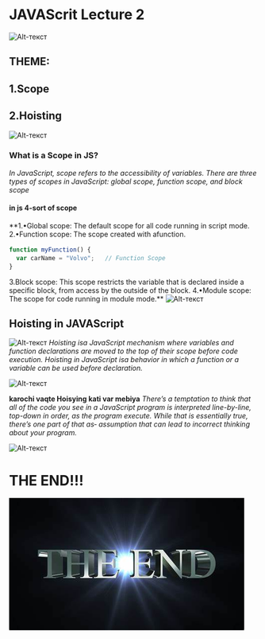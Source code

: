 # JAVAScrit Lecture 2
![Alt-текст](https://itproger.com/img/news/1540394188.jpg)
## THEME:
## 1.Scope
## 2.Hoisting

![Alt-текст](https://th.bing.com/th/id/OIP.fpL0n5Wy1-znQjnd8fLg3AHaED?rs=1&pid=ImgDetMain "Заголовок изображения")

### What is a Scope in JS?
*In JavaScript, scope refers to the accessibility of variables. There are three types of scopes in JavaScript: global scope, function scope, and block scope*
#### in js 4-sort of scope
**1.•Global scope: The default scope for all code running in script mode.
2.•Function scope: The scope created with afunction.
````javascript
function myFunction() {
  var carName = "Volvo";   // Function Scope
}
````
3.Block scope: This scope restricts the variable that is declared
inside a specific block, from access by the outside of the block.
4.•Module scope: The scope for code running in module mode.**
![Alt-текст](https://th.bing.com/th/id/OIP.nrA0DuVhhyzOlFwRCzcFNwHaFj?rs=1&pid=ImgDetMain "Заголовок изображения")

## Hoisting in JAVAScript
![Alt-текст](https://th.bing.com/th/id/OIP.Xt2p0-bH5njkkurRUhT8lgHaEK?rs=1&pid=ImgDetMain "Заголовок изображения")
*Hoisting isa JavaScript mechanism where variables and function
declarations are moved to the top of their scope before code
execution.
Hoisting in JavaScript isa behavior in which a function or a variable
can be used before declaration.*

![Alt-текст](https://th.bing.com/th/id/R.105510c0f44414616be07f3be2bfec6f?rik=U1u6CJQZ218qsA&pid=ImgRaw&r=0 "Заголовок изображения")


**karochi vaqte Hoisying kati var mebiya**
*There’s a temptation to think that all of the code you see in a
JavaScript
program is interpreted line-by-line, top-down in order, as the program
execute. While that is essentially true, there’s one part of that as‐
assumption that can lead to incorrect thinking about your program.*


![Alt-текст](https://3.imimg.com/data3/BF/XO/MY-16621590/animation-500x500.png "Заголовок изображения")
# THE END!!!
![Alt text](image.png)







